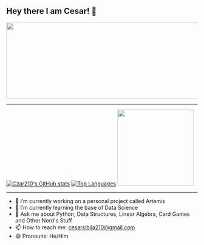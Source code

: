 ## Hey there I am Cesar! 👋


<img src = "https://github.com/Czar210/Czar210/assets/66441784/99a56b09-81c2-4b4d-aafd-ec2eaae51544" width="1050" height="200">


---

[![Czar210's GitHub stats](https://github-readme-stats.vercel.app/api?username=Czar210&show_icons=true&theme=default&width=500&height=800)](https://github.com/Czar210/github-readme-stats)
[![Top Languages](https://github-readme-stats.vercel.app/api/top-langs/?username=Czar210)](https://github.com/Czar210/github-readme-stats)
<img src = "https://github.com/Czar210/Czar210/assets/66441784/3bc4f2dd-cca8-4d3e-9626-cb0836a20681" width="200" height="200">

---


- 🔭 I’m currently working on a personal project called Artemis
- 🌱 I’m currently learning the base of Data Science
- 💬 Ask me about Python, Data Structures, Linear Algebra, Card Games and Other Nerd's Stuff
- 📫 How to reach me: cesarsibila210@gmail.com
- 😄 Pronouns: He/Him
